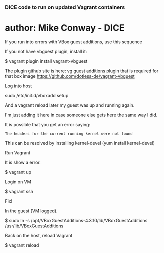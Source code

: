 ### DICE code to run on updated Vagrant containers

# author: Mike Conway - DICE







If you run into errors with VBox guest additions, use this sequence

If you not have vbguest plugin, install it:

$ vagrant plugin install vagrant-vbguest

The plugin github site is here: vg guest additions plugin that is required for that box image https://github.com/dotless-de/vagrant-vbguest




Log into host

sudo /etc/init.d/vboxadd setup 

And a vagrant reload later my guest was up and running again.

I'm just adding it here in case someone else gets here the same way I did.

It is possible that you get an error saying:

    The headers for the current running kernel were not found

This can be resolved by installing kernel-devel (yum install kernel-devel)



Run Vagrant

It is show a error.

$ vagrant up

Login on VM

$ vagrant ssh

Fix!

In the guest (VM logged).

$ sudo ln -s /opt/VBoxGuestAdditions-4.3.10/lib/VBoxGuestAdditions /usr/lib/VBoxGuestAdditions

Back on the host, reload Vagrant

$ vagrant reload


